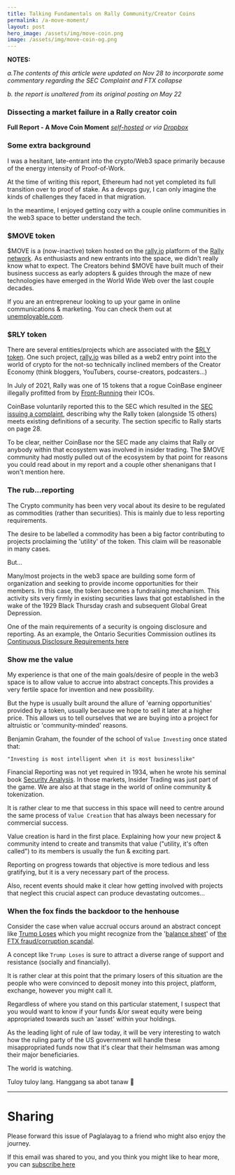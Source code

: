 ```yaml
---
title: Talking Fundamentals on Rally Community/Creator Coins
permalink: /a-move-moment/
layout: post
hero_image: /assets/img/move-coin.png
image: /assets/img/move-coin-og.png
---
```



**NOTES:** 

*a.The contents of this article were updated on Nov 28 to incorporate some commentary regarding the SEC Complaint and FTX collapse*

*b. the report is unaltered from its original posting on May 22*


### Dissecting a market failure in a Rally creator coin

**Full Report - A Move Coin Moment** *[self-hosted](/assets/pdf/move-coin-moment.pdf) or via [Dropbox](https://www.dropbox.com/s/y04q2nh1v32mqdv/A%20MOVE%20coin%20moment.pdf?dl=0)*

### Some extra background

I was a hesitant, late-entrant into the crypto/Web3 space primarily because of the energy intensity of Proof-of-Work.  

At the time of writing this report, Ethereum had not yet completed its full transition over to proof of stake.  As a devops guy, I can only imagine the kinds of challenges they faced in that migration.

In the meantime, I enjoyed getting cozy with a couple online communities in the web3 space to better understand the tech.

### $MOVE token
$MOVE is a (now-inactive) token hosted on the [rally.io](https://rally.io/creator/MOVE/) platform of the [Rally network](https://rly.network/).  As enthusiasts and new entrants into the space, we didn't really know what to expect.  The Creators behind $MOVE have built much of their business success as early adopters & guides through the maze of new technologies have emerged in the World Wide Web over the last couple decades.

If you are an entrepreneur looking to up your game in online communications & marketing. You can check them out at [unemployable.com](https://unemployable.com).

### $RLY token
There are several entities/projects which are associated with the [$RLY token](https://coinmarketcap.com/currencies/rally/). One such project, [rally.io](rally.io) was billed as a web2 entry point into the world of crypto for the not-so technically inclined members of the Creator Economy (think bloggers, YouTubers, course-creators, podcasters...)

In July of 2021, Rally was one of 15 tokens that a rogue CoinBase engineer illegally profitted from by [Front-Running](https://www.investopedia.com/terms/f/frontrunning.asp) their ICOs.  

CoinBase voluntarily reported this to the SEC which resulted in the [SEC issuing a complaint](http://web.archive.org/web/20220803015042/https://www.sec.gov/litigation/complaints/2022/comp-pr2022-127.pdf), describing why the Rally token (alongside 15 others) meets existing definitions of a security. The section specific to Rally starts on page 28.

To be clear, neither CoinBase nor the SEC made any claims that Rally or anybody within that ecosystem was involved in insider trading.  The $MOVE community had mostly pulled out of the ecosystem by that point for reasons you could read about in my report and a couple other shenanigans that I won't mention here. 

### The rub...reporting
The Crypto community has been very vocal about its desire to be regulated as commodities (rather than securities).  This is mainly due to less reporting requirements.

The desire to be labelled a commodity has been a big factor contributing to projects proclaiming the 'utility' of the token.  This claim will be reasonable in many cases. 

But...

Many/most projects in the web3 space are building some form of organization and seeking to provide income opportunities for their members. In this case, the token becomes a fundraising mechanism.  This activity sits very firmly in existing securities laws that got established in the wake of the 1929 Black Thursday crash and subsequent Global Great Depression.

One of the main requirements of a security is ongoing disclosure and reporting.  As an example, the Ontario Securities Commission outlines its [Continuous Disclosure Requirements here](https://www.osc.ca/en/industry/companies/continuous-disclosure)

### Show me the value

My experience is that one of the main goals/desire of people in the web3 space is to allow value to accrue into abstract concepts.This provides a very fertile space for invention and new possibility.

But the hype is usually built around the allure of 'earning opportunities' provided by a token, usually because we hope to sell it later at a higher price.  This allows us to tell ourselves that we are buying into a project for altruistic or 'community-minded' reasons.

Benjamin Graham, the founder of the school of `Value Investing` once stated that:
 
 `"Investing is most intelligent when it is most businesslike"`

Financial Reporting was not yet required in 1934, when he wrote his seminal book [Security Analysis](https://archive.org/details/securityanalysis0000grah_k7k1/page/n9/mode/2up).  In those markets, Insider Trading was just part of the game. We are also at that stage in the world of online community & tokenization.  

It is rather clear to me that success in this space will need to centre around the same process of `Value Creation` that has always been necessary for commercial success. 

Value creation is hard in the first place.  Explaining how your new project & community intend to create and transmits that value ("utility, it's often called") to its members is usually the fun & exciting part. 

Reporting on progress towards that objective is more tedious and less gratifying, but it is a very necessary part of the process.

Also, recent events should make it clear how getting involved with projects that neglect this crucial aspect can produce devastating outcomes...

### When the fox finds the backdoor to the henhouse

Consider the case when value accrual occurs around an abstract concept like [Trump Loses](https://etherscan.io/token/0x70878b693a57a733a79560e33cf6a828e685d19a) which you might recognize from the '[balance sheet](http://web.archive.org/web/20221112222902/https://d1e00ek4ebabms.cloudfront.net/production/7ab64a3b-6ce0-47cc-96ac-5e2d2a8c5d6c.png)'  of [the FTX fraud/corruption scandal](http://web.archive.org/web/20210920150103/https://www.coindesk.com/markets/2020/10/16/crypto-traders-bet-on-us-election-as-ftx-prediction-markets-hit-record-volumes/).

A concept like `Trump Loses` is sure to attract a diverse range of support and resistance (socially and financially).  

It is rather clear at this point that the primary losers of this situation are the people who were convinced to deposit money into this project, platform, exchange, however you might call it.

Regardless of where you stand on this particular statement, I suspect that you would want to know if your funds &/or sweat equity were being appropriated towards such an 'asset' within your holdings.

As the leading light of rule of law today, it will be very interesting to watch how the ruling party of the US government will handle these misappropriated funds now that it's clear that their helmsman was among their major beneficiaries. 

The world is watching.

Tuloy tuloy lang.  Hanggang sa abot tanaw 🖖

---

# Sharing

Please forward this issue of Paglalayag to a friend who might also enjoy the journey.

If this email was shared to you, and you think you might like to hear more, you can [subscribe here](https://ck.paglalayag.net/)